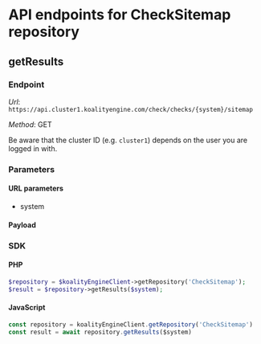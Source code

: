 # API endpoints for CheckSitemap repository


## getResults

### Endpoint

*Url*: ```https://api.cluster1.koalityengine.com/check/checks/{system}/sitemap```

*Method*: GET

Be aware that the cluster ID (e.g. `cluster1`) depends on the user you are logged in with.

### Parameters

#### URL parameters
 - system

#### Payload

### SDK

#### PHP
```php
$repository = $koalityEngineClient->getRepository('CheckSitemap');
$result = $repository->getResults($system);
```

#### JavaScript

```javascript
const repository = koalityEngineClient.getRepository('CheckSitemap')
const result = await repository.getResults($system)
```

